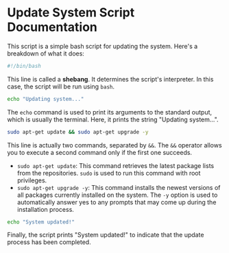 # Update System Script Documentation

This script is a simple bash script for updating the system. Here's a breakdown of what it does:

```bash
#!/bin/bash
```
This line is called a **shebang**. It determines the script's interpreter. In this case, the script will be run using `bash`.

```bash
echo "Updating system..."
```
The `echo` command is used to print its arguments to the standard output, which is usually the terminal. Here, it prints the string "Updating system...".

```bash
sudo apt-get update && sudo apt-get upgrade -y
```
This line is actually two commands, separated by `&&`. The `&&` operator allows you to execute a second command only if the first one succeeds.

- `sudo apt-get update`: This command retrieves the latest package lists from the repositories. `sudo` is used to run this command with root privileges.
- `sudo apt-get upgrade -y`: This command installs the newest versions of all packages currently installed on the system. The `-y` option is used to automatically answer yes to any prompts that may come up during the installation process.

```bash
echo "System updated!"
```
Finally, the script prints "System updated!" to indicate that the update process has been completed.